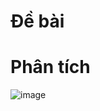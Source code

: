 # Đề bài

# Phân tích
![image](https://github.com/VanHoang110802/Competitive_Programming/assets/108053955/43666966-3469-490b-92ad-0431c8347524)
